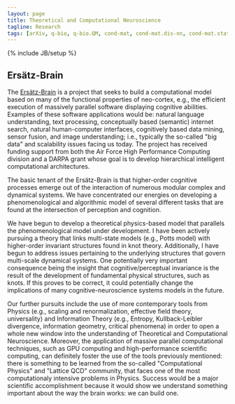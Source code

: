 ```yaml
---
layout: page
title: Theoretical and Computational Neuroscience
tagline: Research
tags: [arXiv, q-bio, q-bio.QM, cond-mat, cond-mat.dis-nn, cond-mat.stat-mech]
---
```

{% include JB/setup %}

## Ersätz-Brain

The [Ersätz-Brain](http://www.cog.brown.edu/Research/ErsatzBrainGroup/index.html)
is a project that seeks to build a computational model based on
many of the functional properties of neo-cortex, e.g., the efficient execution
of massively parallel software displaying cognitive abilities. Examples of these
software applications would be: natural language understanding, text processing,
conceptually based (semantic) internet search, natural human-computer
interfaces, cognitively based data mining, sensor fusion, and image
understanding; i.e., typically the so-called "big data" and scalability issues
facing us today. The project has received funding support from both the Air
Force High Performance Computing division and a DARPA grant whose goal is to
develop hierarchical intelligent computational architectures.

The basic tenant of the Ersätz-Brain is that higher-order cognitive processes emerge
out of the interaction of numerous modular complex and dynamical systems. We have
concentrated our energies on developing a phenomenological and algorithmic model
of several different tasks that are found at the intersection of perception and cognition.

We have begun to develop a theoretical physics-based model that parallels the phenomenological
model under development. I have been actively pursuing a theory that links multi-state models
(e.g., Potts model) with higher-order invariant structures found in knot theory. Additionally,
I have begun to address issues pertaining to the underlying structures that govern multi-scale
dynamical systems. One potentially very important consequence being the insight that
cognitive/perceptual invariance is the result of the development of fundamental physical
structures, such as knots. If this proves to be correct, it could potentially change the
implications of many cognitive-neuroscience systems models in the future.

Our further pursuits include the use of more contemporary tools from Physics (e.g., scaling
and renormalization, effective field theory, universality) and Information Theory (e.g., Entropy,
Kullback-Leibler divergence, information geometry, critical phenomena) in order to open a whole
new window into the understanding of Theoretical and Computational Neuroscience. Moreover, the
application of massive parallel computational techniques, such as GPU computing and high-performance
scientific computing, can definitely foster the use of the tools previously mentioned: there is
something to be learned from the so-called "Computational Physics" and "Lattice QCD" community,
that faces one of the most computationaly intensive problems in Physics. Success would be a major
scientific accomplishment because it would show we understand something important about the way
the brain works: we can build one.

